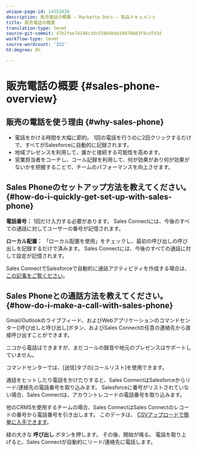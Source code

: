 ```yaml
---
unique-page-id: 14352438
description: 販売電話の概要 — Marketto Docs — 製品ドキュメント
title: 販売電話の概要
translation-type: tm+mt
source-git-commit: 47b2fee7d146c3dc558d4bbb10070683f4cdfd3d
workflow-type: tm+mt
source-wordcount: '322'
ht-degree: 0%

---
```



# 販売電話の概要 {#sales-phone-overview}

## 販売の電話を使う理由 {#why-sales-phone}

* 電話をかける時間を大幅に節約。 1回の電話を行うのに2回クリックするだけで、すべてがSalesforceに自動的に記録されます。
* 地域プレゼンスを利用して、誰かと接続する可能性を高めます。
* 営業担当者をコーチし、コール記録を利用して、何が効果があり何が効果がないかを把握することで、チームのパフォーマンスを向上させます。

## Sales Phoneのセットアップ方法を教えてください。 {#how-do-i-quickly-get-set-up-with-sales-phone}

**電話番号：** 1回だけ入力する必要があります。 Sales Connectには、今後のすべての通話に対してユーザーの番号が記憶されます。

**ローカル配置：** 「ローカル配置を使用」をチェックし、最初の呼び出しの呼び出しを記録するだけで済みます。 Sales Connectには、今後のすべての通話に対して設定が記憶されます。

Sales ConnectでSalesforceで自動的に通話アクティビティを作成する場合は、 [この記事をご覧ください](http://docs.marketo.com/x/joLS)。

## Sales Phoneとの通話方法を教えてください。 {#how-do-i-make-a-call-with-sales-phone}

Gmail/Outlookのライブフィード、およびWebアプリケーションのコマンドセンター([呼び出しと呼び出し]ボタン、およびSales Connectの任意の連絡先から直接呼び出すことができます。

ニコから電話はできますが、まだコールの録音や地元のプレゼンスはサポートしていません。

コマンドセンターでは、[送信]タブの[コールリスト]を使用できます。

通話をヒットしたり電話をかけたりすると、Sales ConnectはSalesforceからリード/連絡先の電話番号を取り込みます。 Salesforceに番号がリストされていない場合、Sales Connectは、アカウントレコードの電話番号を取り込みます。

他のCRMSを使用するチームの場合、Sales ConnectはSales Connectのレコードの番号から電話番号を引き出します。 このデータは、 [CSVアップロードで簡単に入手できます](http://docs.marketo.com/x/HIPS)。

緑の大きな **呼び出し** ボタンを押します。 その後、開始が鳴る。 電話を取り上げると、Sales Connectが自動的にリード/連絡先に電話します。
